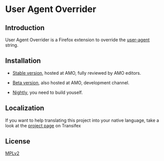 User Agent Overrider
====================

## Introduction

User Agent Overrider is a Firefox extension to override the [user-agent](https://en.wikipedia.org/wiki/User_agent) string.

## Installation

* [Stable version](https://addons.mozilla.org/firefox/addon/user-agent-overrider/), hosted at AMO, fully reviewed by AMO editors.

* [Beta version](https://addons.mozilla.org/firefox/addon/user-agent-overrider/versions/), also hosted at AMO, development channel.

* [Nightly](https://github.com/muzuiget/user_agent_overrider/blob/master/docs/en-US/Build.md), you need to build youself.

## Localization

If you want to help translating this project into your native language, take a look at the [project page](https://www.transifex.com/projects/p/user_agent_overrider/) on Transifex

## License

[MPLv2](http://www.mozilla.org/MPL/2.0/)

